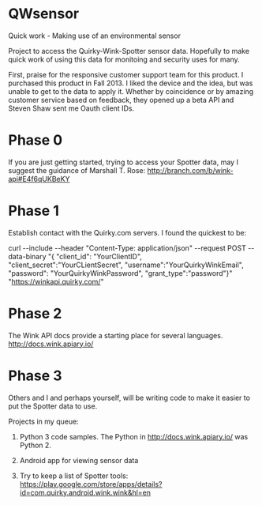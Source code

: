 QWsensor
========

Quick work - Making use of an environmental sensor


Project to access the Quirky-Wink-Spotter sensor data.  Hopefully to make quick work of using this data for monitoing and security uses for many.

First, praise for the responsive customer support team for this product.  I purchased this product in Fall 2013.  I liked the device and the idea, but was unable to get to the data to apply it.  Whether by coincidence or by amazing customer service based on feedback, they opened up a beta API and Steven Shaw sent me Oauth client IDs.


Phase 0
=======
If you are just getting started, trying to access your Spotter data, may I suggest the guidance of Marshall T. Rose: http://branch.com/b/wink-api#E4f6qUKBeKY


Phase 1
=======
Establish contact with the Quirky.com servers.  I found the quickest to be:


  curl --include --header "Content-Type: application/json"  --request POST  --data-binary "{ \"client_id\": \"YourClientID\",  \"client_secret\":\"YourCLientSecret\",  \"username\":\"YourQuirkyWinkEmail\",  \"password\": \"YourQuirkyWinkPassword\",  \"grant_type\":\"password\"}"  "https://winkapi.quirky.com/"
  

Phase 2
=======
The Wink API docs provide a starting place for several languages.  http://docs.wink.apiary.io/


Phase 3
=======
Others and I and perhaps yourself, will be writing code to make it easier to put the Spotter data to use.

Projects in my queue:

1) Python 3 code samples.  The Python in http://docs.wink.apiary.io/ was Python 2.

2) Android app for viewing sensor data

3) Try to keep a list of Spotter tools:
  https://play.google.com/store/apps/details?id=com.quirky.android.wink.wink&hl=en
  
